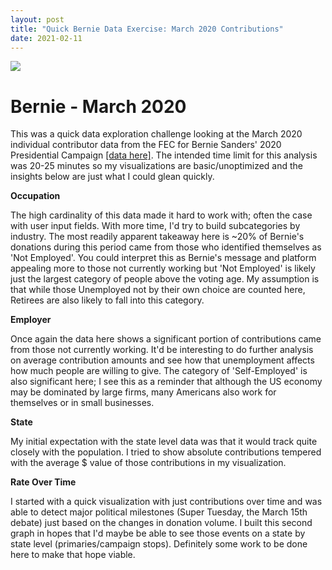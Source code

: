 ```yaml
---
layout: post
title: "Quick Bernie Data Exercise: March 2020 Contributions"
date: 2021-02-11
---
```


<div class='tableauPlaceholder' id='viz1613061172709' style='position: relative'><noscript><a href='#'><img alt=' ' src='https:&#47;&#47;public.tableau.com&#47;static&#47;images&#47;Be&#47;Bernie-March2020&#47;Dashboard1&#47;1_rss.png' style='border: none' /></a></noscript><object class='tableauViz'  style='display:none;'><param name='host_url' value='https%3A%2F%2Fpublic.tableau.com%2F' /> <param name='embed_code_version' value='3' /> <param name='site_root' value='' /><param name='name' value='Bernie-March2020&#47;Dashboard1' /><param name='tabs' value='no' /><param name='toolbar' value='yes' /><param name='static_image' value='https:&#47;&#47;public.tableau.com&#47;static&#47;images&#47;Be&#47;Bernie-March2020&#47;Dashboard1&#47;1.png' /> <param name='animate_transition' value='yes' /><param name='display_static_image' value='yes' /><param name='display_spinner' value='yes' /><param name='display_overlay' value='yes' /><param name='display_count' value='yes' /><param name='language' value='en' /><param name='filter' value='publish=yes' /></object></div>                <script type='text/javascript'>                    var divElement = document.getElementById('viz1613061172709');                    var vizElement = divElement.getElementsByTagName('object')[0];                    if ( divElement.offsetWidth > 800 ) { vizElement.style.width='100%';vizElement.style.height=(divElement.offsetWidth*0.75)+'px';} else if ( divElement.offsetWidth > 500 ) { vizElement.style.width='100%';vizElement.style.height=(divElement.offsetWidth*0.75)+'px';} else { vizElement.style.width='100%';vizElement.style.height='1227px';}                     var scriptElement = document.createElement('script');                    scriptElement.src = 'https://public.tableau.com/javascripts/api/viz_v1.js';                    vizElement.parentNode.insertBefore(scriptElement, vizElement);                </script>

# Bernie - March 2020

This was a quick data exploration challenge looking at the March 2020 individual contributor data from the FEC for Bernie Sanders' 2020 Presidential Campaign [[data here]](https://www.fec.gov/data/receipts/individual-contributions/?committee_id=C00696948&two_year_transaction_period=2020&min_date=03%2F01%2F2020&max_date=03%2F31%2F2020).  The intended time limit for this analysis was 20-25 minutes so my visualizations are basic/unoptimized and the insights below are just what I could glean quickly.

**Occupation**

The high cardinality of this data made it hard to work with; often the case with user input fields.  With more time, I'd try to build subcategories by industry.  The most readily apparent takeaway here is ~20% of Bernie's donations during this period came from those who identified themselves as 'Not Employed'.  You could interpret this as Bernie's message and platform appealing more to those not currently working but 'Not Employed' is likely just the largest category of people above the voting age.  My assumption is that while those Unemployed not by their own choice are counted here, Retirees are also likely to fall into this category.

**Employer**

Once again the data here shows a significant portion of contributions came from those not currently working.  It'd be interesting to do further analysis on average contribution amounts and see how that unemployment affects how much people are willing to give.  The category of 'Self-Employed' is also significant here; I see this as a reminder that although the US economy may be dominated by large firms, many Americans also work for themselves or in small businesses.

**State**

My initial expectation with the state level data was that it would track quite closely with the population.  I tried to show absolute contributions tempered with the average $ value of those contributions in my visualization.

**Rate Over Time**

I started with a quick visualization with just contributions over time and was able to detect major political milestones (Super Tuesday, the March 15th debate) just based on the changes in donation volume.  I built this second graph in hopes that I'd maybe be able to see those events on a state by state level (primaries/campaign stops).  Definitely some work to be done here to make that hope viable.


